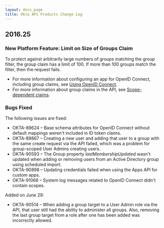 ```yaml
---
layout: docs_page
title: Okta API Products Change Log
---
```


## 2016.25

### New Platform Feature: Limit on Size of Groups Claim
    
To protect against arbitrarily large numbers of groups matching the group filter, the group claim has a limit of 100. 
If more than 100 groups match the filter, then the request fails.

* For more information about configuring an app for OpenID Connect, including group claims, see [Using OpenID Connect](). 
* For more information about group claims in the API, see [Scope-dependent claims](/standards/OIDC/index.html#scope-dependent-claims-not-always-returned).

### Bugs Fixed

The following issues are fixed:

* OKTA-89624 – Base schema attributes for OpenID Connect without default mappings weren't included in ID token claims.
* OKTA-89867 – Creating a new user and adding that user to a group with the same create request via the API failed, which was a problem for group-scoped User Admins creating users.
* OKTA-90593 – The Group property <em>lastMembershipUpdated</em> wasn't updated when adding or removing users from an Active Directory group using scheduled import.
* OKTA-90898 – Updating credentials failed when using the Apps API for custom apps.
* OKTA-91066 – System log messages related to OpenID Connect didn't contain scopes.

Added on June 29: 

* OKTA-90514 – When adding a group target to a User Admin role via the API, that user still had the ability to administer all groups. Also, removing the last group target from a role after one has been added was incorrectly allowed.